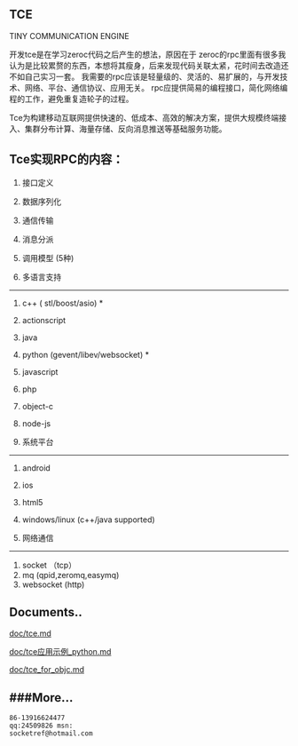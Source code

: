 TCE
--------------
TINY COMMUNICATION ENGINE

开发tce是在学习zeroc代码之后产生的想法，原因在于 zeroc的rpc里面有很多我认为是比较累赘的东西，本想将其瘦身，后来发现代码关联太紧，花时间去改造还不如自己实习一套。
我需要的rpc应该是轻量级的、灵活的、易扩展的，与开发技术、网络、平台、通信协议、应用无关。 rpc应提供简易的编程接口，简化网络编程的工作，避免重复造轮子的过程。

Tce为构建移动互联网提供快速的、低成本、高效的解决方案，提供大规模终端接入、集群分布计算、海量存储、反向消息推送等基础服务功能。


Tce实现RPC的内容：
----------------
 1. 接口定义 
 2. 数据序列化 
 3. 通信传输
 4. 消息分派 
 5. 调用模型 (5种)

1. 多语言支持 
----------------
 1. c++ ( stl/boost/asio) *
 2. actionscript 
 3. java
 4. python (gevent/libev/websocket) *
 5. javascript 
 6. php
 7. object-c
 8. node-js
  
2. 系统平台 
----------------
 1. android
 2. ios
 3. html5 
 4. windows/linux (c++/java supported)
  
3. 网络通信
----------------
 1. socket （tcp）
 2. mq 		(qpid,zeromq,easymq)
 3. websocket  (http)
 

Documents.. 
----------------

 <a href="./doc/tce.md">doc/tce.md</a>
 
 <a href="./doc/tce应用示例_python.md">doc/tce应用示例_python.md</a>
 
 <a href="./doc/tce_for_objc.md">doc/tce_for_objc.md</a>


###More...
----------------------------
	86-13916624477 
	qq:24509826 msn: 
	socketref@hotmail.com




